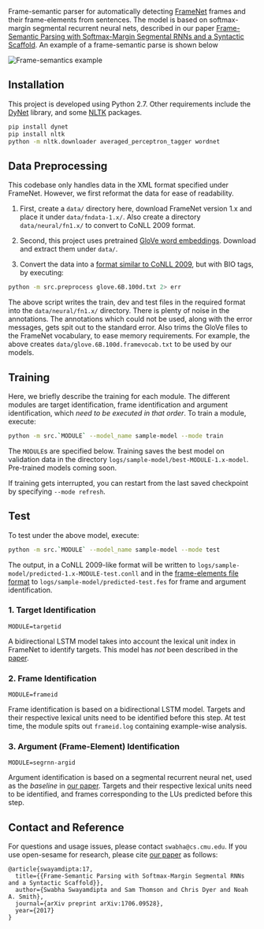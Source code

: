 Frame-semantic parser for automatically detecting [FrameNet](https://framenet.icsi.berkeley.edu/fndrupal/) frames and their frame-elements from sentences. The model is based on  softmax-margin segmental recurrent neural nets, described in our paper [Frame-Semantic Parsing with Softmax-Margin Segmental RNNs and a Syntactic Scaffold](https://arxiv.org/abs/1706.09528). An example of a frame-semantic parse is shown below

![Frame-semantics example](fig/fsp-example.png)

## Installation

This project is developed using Python 2.7. Other requirements include the [DyNet](http://dynet.readthedocs.io/en/latest/python.html) library, and some [NLTK](https://www.nltk.org/) packages.

```sh
pip install dynet
pip install nltk
python -m nltk.downloader averaged_perceptron_tagger wordnet
```

## Data Preprocessing

This codebase only handles data in the XML format specified under FrameNet. However, we first reformat the data for ease of readability.

1. First, create a `data/` directory here, download FrameNet version 1.x and place it under `data/fndata-1.x/`. Also create a directory `data/neural/fn1.x/` to convert to CoNLL 2009 format.

2. Second, this project uses pretrained [GloVe word embeddings](https://nlp.stanford.edu/projects/glove/). Download and extract them under `data/`.

2. Convert the data into a [format similar to CoNLL 2009](https://ufal.mff.cuni.cz/conll2009-st/task-description.html), but with BIO tags, by executing:
```sh
python -m src.preprocess glove.6B.100d.txt 2> err
```
The above script writes the train, dev and test files in the required format into the `data/neural/fn1.x/` directory. There is plenty of noise in the annotations. The annotations which could not be used, along with the error messages, gets spit out to the standard error. Also trims the GloVe files to the FrameNet vocabulary, to ease memory requirements. For example, the above creates `data/glove.6B.100d.framevocab.txt` to be used by our models.


## Training

Here, we briefly describe the training for each module. The different modules are target identification, frame identification and argument identification, which *need to be executed in that order*. To train a module, execute:

```sh
python -m src.`MODULE` --model_name sample-model --mode train
```

The `MODULE`s are specified below. Training saves the best model on validation data in the directory `logs/sample-model/best-MODULE-1.x-model`. Pre-trained models coming soon.

If training gets interrupted, you can restart from the last saved checkpoint by specifying `--mode refresh`.

## Test
To test under the above model, execute:

```sh
python -m src.`MODULE` --model_name sample-model --mode test
```

The output, in a CoNLL 2009-like format will be written to `logs/sample-model/predicted-1.x-MODULE-test.conll` and in the [frame-elements file format](https://github.com/Noahs-ARK/semafor/tree/master/training/data) to `logs/sample-model/predicted-test.fes` for frame and argument identification.

### 1. Target Identification

`MODULE=targetid`

A bidirectional LSTM model takes into account the lexical unit index in FrameNet to identify targets. This model has *not* been described in the [paper](https://arxiv.org/abs/1706.09528).

### 2. Frame Identification

`MODULE=frameid`

Frame identification is based on a bidirectional LSTM model. Targets and their respective lexical units need to be identified before this step. 
At test time, the module spits out `frameid.log` containing example-wise analysis.

### 3. Argument (Frame-Element) Identification

`MODULE=segrnn-argid`

Argument identification is based on a segmental recurrent neural net, used as the *baseline* in [our paper](https://arxiv.org/abs/1706.09528). Targets and their respective lexical units need to be identified, and frames corresponding to the LUs predicted before this step.

## Contact and Reference

For questions and usage issues, please contact `swabha@cs.cmu.edu`. If you use open-sesame for research, please cite [our paper](https://arxiv.org/pdf/1706.09528.pdf) as follows:

```
@article{swayamdipta:17,
  title={{Frame-Semantic Parsing with Softmax-Margin Segmental RNNs and a Syntactic Scaffold}},
  author={Swabha Swayamdipta and Sam Thomson and Chris Dyer and Noah A. Smith},
  journal={arXiv preprint arXiv:1706.09528},
  year={2017}
}
```

